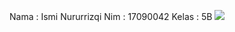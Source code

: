 Nama : Ismi Nururrizqi
Nim : 17090042
Kelas : 5B
<img src="https://github.com/ismynr/mk_mobile1/blob/master/submission1/demo.gif"></img>
